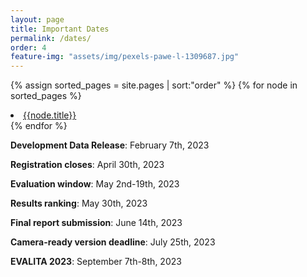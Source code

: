 ```yaml
---
layout: page
title: Important Dates
permalink: /dates/
order: 4
feature-img: "assets/img/pexels-pawe-l-1309687.jpg"
---
```


{% assign sorted_pages = site.pages | sort:"order" %}
{% for node in sorted_pages %}
  <li><a href="{{node.url}}">{{node.title}}</a></li>
{% endfor %}


**Development Data Release**: February 7th, 2023

**Registration closes**: April 30th, 2023

**Evaluation window**: May 2nd-19th, 2023

**Results ranking**: May 30th, 2023

**Final report submission**: June 14th, 2023

**Camera-ready version deadline**: July 25th, 2023

**EVALITA 2023**: September 7th-8th, 2023

